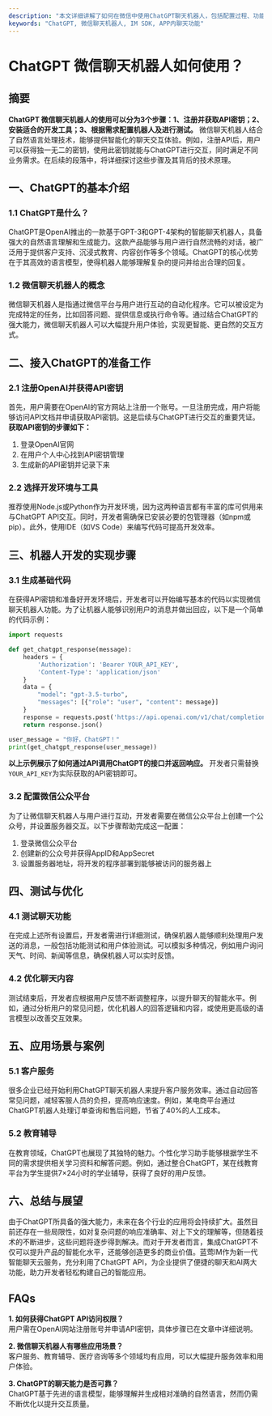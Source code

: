 ```yaml
---
description: "本文详细讲解了如何在微信中使用ChatGPT聊天机器人，包括配置过程、功能介绍和应用场景等信息，帮助用户快速上手。"
keywords: "ChatGPT, 微信聊天机器人, IM SDK, APP内聊天功能"
---
```

# ChatGPT 微信聊天机器人如何使用？

## 摘要

**ChatGPT 微信聊天机器人的使用可以分为3个步骤：1、注册并获取API密钥；2、安装适合的开发工具；3、根据需求配置机器人及进行测试。** 微信聊天机器人结合了自然语言处理技术，能够提供智能化的聊天交互体验。例如，注册API后，用户可以获得独一无二的密钥，使用此密钥就能与ChatGPT进行交互，同时满足不同业务需求。在后续的段落中，将详细探讨这些步骤及其背后的技术原理。

## 一、ChatGPT的基本介绍

### 1.1 ChatGPT是什么？

ChatGPT是OpenAI推出的一款基于GPT-3和GPT-4架构的智能聊天机器人，具备强大的自然语言理解和生成能力。这款产品能够与用户进行自然流畅的对话，被广泛用于提供客户支持、沉浸式教育、内容创作等多个领域。ChatGPT的核心优势在于其高效的语言模型，使得机器人能够理解复杂的提问并给出合理的回复。

### 1.2 微信聊天机器人的概念

微信聊天机器人是指通过微信平台与用户进行互动的自动化程序。它可以被设定为完成特定的任务，比如回答问题、提供信息或执行命令等。通过结合ChatGPT的强大能力，微信聊天机器人可以大幅提升用户体验，实现更智能、更自然的交互方式。

## 二、接入ChatGPT的准备工作

### 2.1 注册OpenAI并获得API密钥

首先，用户需要在OpenAI的官方网站上注册一个账号。一旦注册完成，用户将能够访问API文档并申请获取API密钥。这是后续与ChatGPT进行交互的重要凭证。**获取API密钥的步骤如下：**

1. 登录OpenAI官网  
2. 在用户个人中心找到API密钥管理  
3. 生成新的API密钥并记录下来  

### 2.2 选择开发环境与工具

推荐使用Node.js或Python作为开发环境，因为这两种语言都有丰富的库可供用来与ChatGPT API交互。同时，开发者需确保已安装必要的包管理器（如npm或pip）。此外，使用IDE（如VS Code）来编写代码可提高开发效率。

## 三、机器人开发的实现步骤

### 3.1 生成基础代码

在获得API密钥和准备好开发环境后，开发者可以开始编写基本的代码以实现微信聊天机器人功能。为了让机器人能够识别用户的消息并做出回应，以下是一个简单的代码示例：

```python
import requests

def get_chatgpt_response(message):
    headers = {
        'Authorization': 'Bearer YOUR_API_KEY',
        'Content-Type': 'application/json'
    }
    data = {
        "model": "gpt-3.5-turbo",
        "messages": [{"role": "user", "content": message}]
    }
    response = requests.post('https://api.openai.com/v1/chat/completions', headers=headers, json=data)
    return response.json()

user_message = "你好，ChatGPT！"
print(get_chatgpt_response(user_message))
```

**以上示例展示了如何通过API调用ChatGPT的接口并返回响应。** 开发者只需替换`YOUR_API_KEY`为实际获取的API密钥即可。

### 3.2 配置微信公众平台

为了让微信聊天机器人与用户进行互动，开发者需要在微信公众平台上创建一个公众号，并设置服务器交互。以下步骤帮助完成这一配置：

1. 登录微信公众平台  
2. 创建新的公众号并获得AppID和AppSecret  
3. 设置服务器地址，将开发的程序部署到能够被访问的服务器上  

## 四、测试与优化

### 4.1 测试聊天功能

在完成上述所有设置后，开发者需进行详细测试，确保机器人能够顺利处理用户发送的消息，一般包括功能测试和用户体验测试。可以模拟多种情况，例如用户询问天气、时间、新闻等信息，确保机器人可以实时反馈。

### 4.2 优化聊天内容

测试结束后，开发者应根据用户反馈不断调整程序，以提升聊天的智能水平。例如，通过分析用户的常见问题，优化机器人的回答逻辑和内容，或使用更高级的语言模型以改善交互效果。

## 五、应用场景与案例

### 5.1 客户服务

很多企业已经开始利用ChatGPT聊天机器人来提升客户服务效率。通过自动回答常见问题，减轻客服人员的负担，提高响应速度。例如，某电商平台通过ChatGPT机器人处理订单查询和售后问题，节省了40%的人工成本。

### 5.2 教育辅导

在教育领域，ChatGPT也展现了其独特的魅力。个性化学习助手能够根据学生不同的需求提供相关学习资料和解答问题。例如，通过整合ChatGPT，某在线教育平台为学生提供7×24小时的学业辅导，获得了良好的用户反馈。

## 六、总结与展望

由于ChatGPT所具备的强大能力，未来在各个行业的应用将会持续扩大。虽然目前还存在一些局限性，如对复杂问题的响应准确率、对上下文的理解等，但随着技术的不断进步，这些问题将逐步得到解决。而对于开发者而言，集成ChatGPT不仅可以提升产品的智能化水平，还能够创造更多的商业价值。蓝莺IM作为新一代智能聊天云服务，充分利用了ChatGPT API，为企业提供了便捷的聊天和AI两大功能，助力开发者轻松构建自己的智能应用。

## FAQs

**1. 如何获得ChatGPT API访问权限？**  
用户需在OpenAI网站注册账号并申请API密钥，具体步骤已在文章中详细说明。

**2. 微信聊天机器人有哪些应用场景？**  
客户服务、教育辅导、医疗咨询等多个领域均有应用，可以大幅提升服务效率和用户体验。

**3. ChatGPT的聊天能力是否可靠？**  
ChatGPT基于先进的语言模型，能够理解并生成相对准确的自然语言，然而仍需不断优化以提升交互质量。
